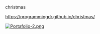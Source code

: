  christmas
 
 https://programmingdr.github.io/christmas/

[![Portafolio-2.png](https://i.postimg.cc/cHLpfyXR/Portafolio-2.png)](https://postimg.cc/WDxYPKRz)
